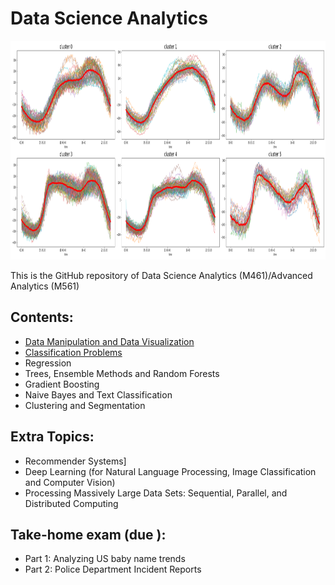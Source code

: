# Data Science Analytics

<img src="logo.png" height="350" width = "1000">

This is the GitHub repository of Data Science Analytics (M461)/Advanced Analytics (M561)

## Contents:

- [Data Manipulation and Data Visualization](https://github.com/um-perez-alvaro/Data-Science-Practice/blob/master/Jupyter%20Notebooks/Pandas/README.md)
- [Classification Problems](https://github.com/um-perez-alvaro/Data-Science-Practice/blob/master/Jupyter%20Notebooks/Classification/README.md)
- Regression
- Trees, Ensemble Methods and Random Forests
- Gradient Boosting
- Naive Bayes and Text Classification
- Clustering and Segmentation

## Extra Topics:

- Recommender Systems]
- Deep Learning (for Natural Language Processing, Image Classification and Computer Vision)
- Processing Massively Large Data Sets: Sequential, Parallel, and Distributed Computing

## Take-home exam (due ):

- Part 1: Analyzing US baby name trends
- Part 2: Police Department Incident Reports


